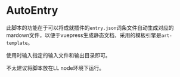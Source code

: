 # AutoEntry
此脚本的功能在于可以将成就插件的`entry.json`词条文件自动生成对应的mardown文件，以便于vuepress生成静态文档，采用的模板引擎是`art-template`。

使用时输入指定的输入文件和输出目录即可。

不太建议将脚本放在LL node环境下运行。
